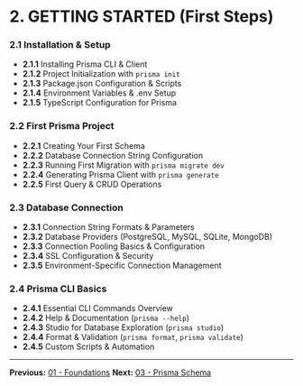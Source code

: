 # 2. GETTING STARTED (First Steps)

### 2.1 Installation & Setup

- **2.1.1** Installing Prisma CLI & Client
- **2.1.2** Project Initialization with `prisma init`
- **2.1.3** Package.json Configuration & Scripts
- **2.1.4** Environment Variables & .env Setup
- **2.1.5** TypeScript Configuration for Prisma

### 2.2 First Prisma Project

- **2.2.1** Creating Your First Schema
- **2.2.2** Database Connection String Configuration
- **2.2.3** Running First Migration with `prisma migrate dev`
- **2.2.4** Generating Prisma Client with `prisma generate`
- **2.2.5** First Query & CRUD Operations

### 2.3 Database Connection

- **2.3.1** Connection String Formats & Parameters
- **2.3.2** Database Providers (PostgreSQL, MySQL, SQLite, MongoDB)
- **2.3.3** Connection Pooling Basics & Configuration
- **2.3.4** SSL Configuration & Security
- **2.3.5** Environment-Specific Connection Management

### 2.4 Prisma CLI Basics

- **2.4.1** Essential CLI Commands Overview
- **2.4.2** Help & Documentation (`prisma --help`)
- **2.4.3** Studio for Database Exploration (`prisma studio`)
- **2.4.4** Format & Validation (`prisma format`, `prisma validate`)
- **2.4.5** Custom Scripts & Automation

---

**Previous:** [01 - Foundations](./01-foundations.md)
**Next:** [03 - Prisma Schema](./03-prisma-schema.md)